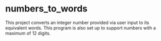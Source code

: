 # numbers_to_words
This project converts an integer number provided via user input to its equivalent words. This program is also set up to support numbers with a maximum of 12 digits.
